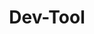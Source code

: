 ---
layout: list
title: Dev-Tool
slug: Dev-Tool
menu: true
order: 4
description: >

  工欲善其事，必先利其器。优良的开发工具绝对是开发过程中的利器，有必要特别分类进行总结。

---